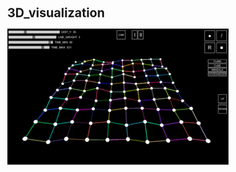 # 3D_visualization
![alt text](https://github.com/macmillen/3D_visualization/blob/master/data/screenshot.png?raw=true)
